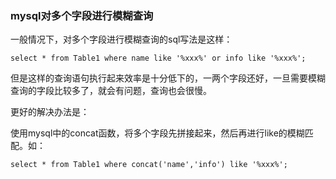 ### mysql对多个字段进行模糊查询

一般情况下，对多个字段进行模糊查询的sql写法是这样：

```
select * from Table1 where name like '%xxx%' or info like '%xxx%';
```

但是这样的查询语句执行起来效率是十分低下的，一两个字段还好，一旦需要模糊查询的字段比较多了，就会有问题，查询也会很慢。



更好的解决办法是：

使用mysql中的concat函数，将多个字段先拼接起来，然后再进行like的模糊匹配。如：

```
select * from Table1 where concat('name','info') like '%xxx%';
```